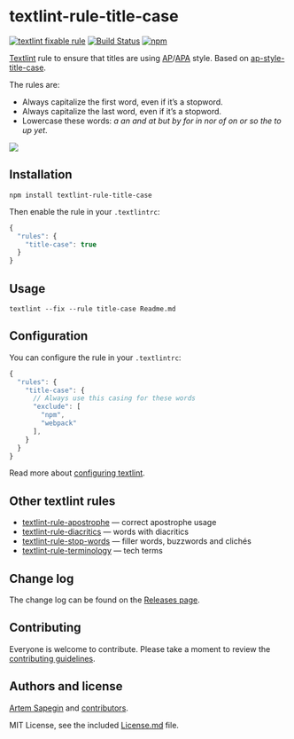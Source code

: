 # textlint-rule-title-case

[![textlint fixable rule](https://img.shields.io/badge/textlint-fixable-green.svg)](https://textlint.github.io/)
[![Build Status](https://github.com/sapegin/textlint-rule-title-case/workflows/Build/badge.svg)](https://github.com/sapegin/textlint-rule-title-case/actions?query=workflow%3ABuild)
[![npm](https://img.shields.io/npm/v/textlint-rule-title-case.svg)](https://www.npmjs.com/package/textlint-rule-title-case)

[Textlint](https://github.com/textlint/textlint) rule to ensure that titles are using [AP](https://en.wikipedia.org/wiki/AP_Stylebook)/[APA](https://en.wikipedia.org/wiki/APA_style) style. Based on [ap-style-title-case](https://github.com/zeke/ap-style-title-case).

The rules are:

* Always capitalize the first word, even if it’s a stopword.
* Always capitalize the last word, even if it’s a stopword.
* Lowercase these words: _a an and at but by for in nor of on or so the to up yet_.

![](https://d3vv6lp55qjaqc.cloudfront.net/items/1v150k2d0A1o2F240930/textlint-rule-title-case.png)

## Installation

```shell
npm install textlint-rule-title-case
```

Then enable the rule in your `.textlintrc`:

```js
{
  "rules": {
    "title-case": true
  }
}
```

## Usage

```shell
textlint --fix --rule title-case Readme.md
```

## Configuration

You can configure the rule in your `.textlintrc`:

```js
{
  "rules": {
    "title-case": {
      // Always use this casing for these words
      "exclude": [
        "npm",
        "webpack"
      ],
    }
  }
}
```

Read more about [configuring textlint](https://github.com/textlint/textlint/blob/master/docs/configuring.md).

## Other textlint rules

* [textlint-rule-apostrophe](https://github.com/sapegin/textlint-rule-apostrophe) — correct apostrophe usage
* [textlint-rule-diacritics](https://github.com/sapegin/textlint-rule-diacritics) — words with diacritics
* [textlint-rule-stop-words](https://github.com/sapegin/textlint-rule-stop-words) — filler words, buzzwords and clichés
* [textlint-rule-terminology](https://github.com/sapegin/textlint-rule-terminology) — tech terms

## Change log

The change log can be found on the [Releases page](https://github.com/sapegin/textlint-rule-title-case/releases).

## Contributing

Everyone is welcome to contribute. Please take a moment to review the [contributing guidelines](Contributing.md).

## Authors and license

[Artem Sapegin](http://sapegin.me) and [contributors](https://github.com/sapegin/textlint-rule-title-case/graphs/contributors).

MIT License, see the included [License.md](License.md) file.
